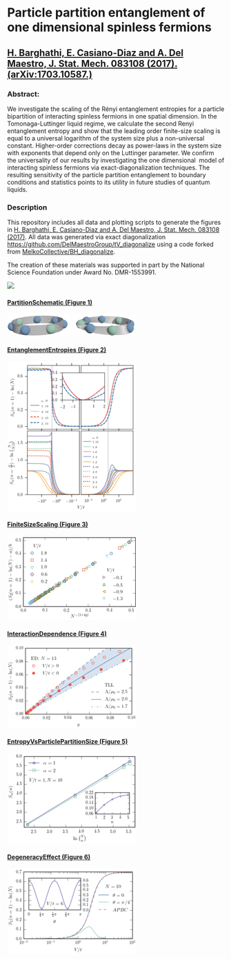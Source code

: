# Particle partition entanglement of one dimensional spinless fermions

## [H. Barghathi, E. Casiano-Diaz and A. Del Maestro, J. Stat. Mech. 083108 (2017).](https://doi.org/10.1088/1742-5468/aa819a) [(arXiv:1703.10587.)](https://arxiv.org/abs/1703.10587)

### Abstract:
We investigate the scaling of the Rényi entanglement entropies for a particle bipartition of interacting spinless fermions in one spatial dimension. In the Tomonaga-Luttinger liquid regime, we calculate the second Renyi entanglement entropy and show that the leading order finite-size scaling is equal to a universal logarithm of the system size plus a non-universal constant. Higher-order corrections decay as power-laws in the system size with exponents that depend only on the Luttinger parameter. We confirm the universality of our results by investigating the one dimensional <math>t−V</math> model of interacting spinless fermions via exact-diagonalization techniques. The resulting sensitivity of the particle partition entanglement to boundary conditions and statistics points to its utility in future studies of quantum liquids.

### Description

This repository includes all data and plotting scripts to generate the figures in [H. Barghathi, E. Casiano-Diaz and A. Del Maestro, J. Stat. Mech. 083108 (2017)](https://doi.org/10.1088/1742-5468/aa819a).  All data was generated via exact diagonalization https://github.com/DelMaestroGroup/tV_diagonalize using a code forked from [MelkoCollective/BH_diagonalize](https://github.com/MelkoCollective/BH_diagonalize).

The creation of these materials was supported in part by the National Science Foundation under Award No. DMR-1553991.

[<img width="100px" src="https://www.nsf.gov/images/logos/NSF_4-Color_bitmap_Logo.png">](http://www.nsf.gov/awardsearch/showAward?AWD_ID=1553991)

#### [PartitionSchematic (Figure 1)](https://github.com/DelMaestroGroup/PartEntFermions/tree/master/PartitionSchematic)

<img src="https://github.com/DelMaestroGroup/PartEntFermions/blob/master/PartitionSchematic/particle_partition.png" width=300px>


#### [EntanglementEntropies (Figure 2)](https://github.com/DelMaestroGroup/PartEntFermions/tree/master/EntanglementEntropies)

<img src="https://github.com/DelMaestroGroup/PartEntFermions/blob/master/EntanglementEntropies/entanglementEntropies.png" width=300px>

#### [FiniteSizeScaling	(Figure 3)](https://github.com/DelMaestroGroup/PartEntFermions/tree/master/FiniteSizeScaling)

<img src="https://github.com/DelMaestroGroup/PartEntFermions/blob/master/FiniteSizeScaling/finiteSizeScaling.png" width=300px>

#### [InteractionDependence (Figure 4)](https://github.com/DelMaestroGroup/PartEntFermions/blob/master/InteractionDependence/interactionDependence.png)

<img src="https://github.com/DelMaestroGroup/PartEntFermions/blob/master/InteractionDependence/interactionDependence.png" width=300px>

#### [EntropyVsParticlePartitionSize (Figure 5)](https://github.com/DelMaestroGroup/PartEntFermions/tree/master/EntropyVsParticlePartitionSize)

<img src="https://github.com/DelMaestroGroup/PartEntFermions/blob/master/EntropyVsParticlePartitionSize/SvsN_choose_N.png" width=300px>

#### [DegeneracyEffect (Figure 6)](https://github.com/DelMaestroGroup/PartEntFermions/tree/master/DegeneracyEffect)

<img src="https://github.com/DelMaestroGroup/PartEntFermions/blob/master/DegeneracyEffect/degeneracyEffect.png?raw=true" width=300px>
